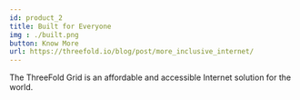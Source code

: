 ```yaml
---
id: product_2
title: Built for Everyone
img : ./built.png
button: Know More
url: https://threefold.io/blog/post/more_inclusive_internet/
---
```

The ThreeFold Grid is an affordable and accessible Internet solution for the world.
